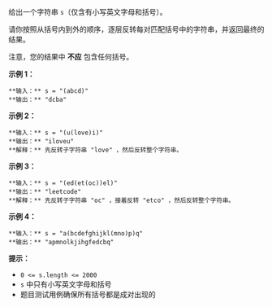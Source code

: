 给出一个字符串 `s`（仅含有小写英文字母和括号）。

请你按照从括号内到外的顺序，逐层反转每对匹配括号中的字符串，并返回最终的结果。

注意，您的结果中 **不应** 包含任何括号。

**示例 1：**

    
    
    **输入：** s = "(abcd)"
    **输出：** "dcba"
    

**示例 2：**

    
    
    **输入：** s = "(u(love)i)"
    **输出：** "iloveu"
    **解释：** 先反转子字符串 "love" ，然后反转整个字符串。

**示例 3：**

    
    
    **输入：** s = "(ed(et(oc))el)"
    **输出：** "leetcode"
    **解释：** 先反转子字符串 "oc" ，接着反转 "etco" ，然后反转整个字符串。

**示例 4：**

    
    
    **输入：** s = "a(bcdefghijkl(mno)p)q"
    **输出：** "apmnolkjihgfedcbq"
    

**提示：**

  * `0 <= s.length <= 2000`
  * `s` 中只有小写英文字母和括号
  * 题目测试用例确保所有括号都是成对出现的

